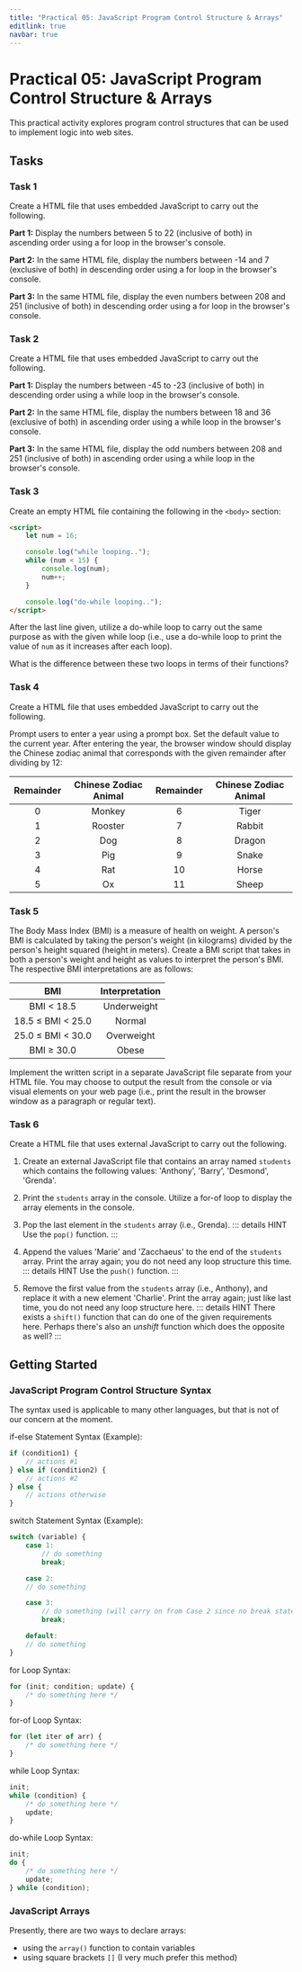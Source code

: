 ```yaml
---
title: "Practical 05: JavaScript Program Control Structure & Arrays"
editlink: true
navbar: true
---
```


# Practical 05: JavaScript Program Control Structure & Arrays

This practical activity explores program control structures that can be used to implement logic into web sites.

## Tasks

### Task 1

Create a HTML file that uses embedded JavaScript to carry out the following.

**Part 1:** Display the numbers between 5 to 22 (inclusive of both) in ascending order using a for loop in the browser's console.

**Part 2:** In the same HTML file, display the numbers between -14 and 7 (exclusive of both) in descending order using a for loop in the browser's console.

**Part 3:** In the same HTML file, display the even numbers between 208 and 251 (inclusive of both) in descending order using a for loop in the browser's console.

### Task 2

Create a HTML file that uses embedded JavaScript to carry out the following.

**Part 1:** Display the numbers between -45 to -23 (inclusive of both) in descending order using a while loop in the browser's console.

**Part 2:** In the same HTML file, display the numbers between 18 and 36 (exclusive of both) in ascending order using a while loop in the browser's console.

**Part 3:** In the same HTML file, display the odd numbers between 208 and 251 (inclusive of both) in ascending order using a while loop in the browser's console.

### Task 3

Create an empty HTML file containing the following in the `<body>` section:

```html
<script>
	let num = 16;

	console.log("while looping..");
	while (num < 15) {
		console.log(num);
		num++;
	}

	console.log("do-while looping..");
</script>
```

After the last line given, utilize a do-while loop to carry out the same purpose as with the given while loop (i.e., use a do-while loop to print the value of `num` as it increases after each loop).

What is the difference between these two loops in terms of their functions?

### Task 4

Create a HTML file that uses embedded JavaScript to carry out the following.

Prompt users to enter a year using a prompt box.
Set the default value to the current year.
After entering the year, the browser window should display the Chinese zodiac animal that corresponds with the given remainder after dividing by 12:

| Remainder | Chinese Zodiac Animal | Remainder | Chinese Zodiac Animal |
| :-------: | :-------------------: | :-------: | :-------------------: |
|     0     |        Monkey         |     6     |         Tiger         |
|     1     |        Rooster        |     7     |        Rabbit         |
|     2     |          Dog          |     8     |        Dragon         |
|     3     |          Pig          |     9     |         Snake         |
|     4     |          Rat          |    10     |         Horse         |
|     5     |          Ox           |    11     |         Sheep         |

### Task 5

The Body Mass Index (BMI) is a measure of health on weight.
A person's BMI is calculated by taking the person's weight (in kilograms) divided by the person's height squared (height in meters).
Create a BMI script that takes in both a person's weight and height as values to interpret the person's BMI.
The respective BMI interpretations are as follows:

|        BMI        | Interpretation |
| :---------------: | :------------: |
|    BMI < 18.5     |  Underweight   |
| 18.5 ≤ BMI < 25.0 |     Normal     |
| 25.0 ≤ BMI < 30.0 |   Overweight   |
|    BMI ≥ 30.0     |     Obese      |

Implement the written script in a separate JavaScript file separate from your HTML file.
You may choose to output the result from the console or via visual elements on your web page
(i.e., print the result in the browser window as a paragraph or regular text).

### Task 6

Create a HTML file that uses external JavaScript to carry out the following.

1. Create an external JavaScript file that contains an array named `students` which contains the following values: 'Anthony', 'Barry', 'Desmond', 'Grenda'.

2. Print the `students` array in the console. Utilize a for-of loop to display the array elements in the console.

3. Pop the last element in the `students` array (i.e., Grenda).
   ::: details HINT
   Use the `pop()` function.
   :::

4. Append the values 'Marie' and 'Zacchaeus' to the end of the `students` array. Print the array again; you do not need any loop structure this time.
   ::: details HINT
   Use the `push()` function.
   :::

5. Remove the first value from the `students` array (i.e., Anthony), and replace it with a new element 'Charlie'. Print the array again; just like last time, you do not need any loop structure here.
   ::: details HINT
   There exists a `shift()` function that can do one of the given requirements here. Perhaps there's also an _unshift_ function which does the opposite as well?
   :::

## Getting Started

### JavaScript Program Control Structure Syntax

The syntax used is applicable to many other languages, but that is not of our concern at the moment.

if-else Statement Syntax (Example):

```js
if (condition1) {
	// actions #1
} else if (condition2) {
	// actions #2
} else {
	// actions otherwise
}
```

switch Statement Syntax (Example):

```js
switch (variable) {
	case 1:
		// do something
		break;

	case 2:
	// do something

	case 3:
		// do something (will carry on from Case 2 since no break statement exists)
		break;

	default:
	// do something
}
```

for Loop Syntax:

```js
for (init; condition; update) {
	/* do something here */
}
```

for-of Loop Syntax:

```js
for (let iter of arr) {
	/* do something here */
}
```

while Loop Syntax:

```js
init;
while (condition) {
	/* do something here */
	update;
}
```

do-while Loop Syntax:

```js
init;
do {
	/* do something here */
	update;
} while (condition);
```

### JavaScript Arrays

Presently, there are two ways to declare arrays:

- using the `array()` function to contain variables
- using square brackets `[]` (I very much prefer this method)

<!-- ::: warning SUBMISSION
**Complete the given practical and submit it as your lecture attendance for Week 6.**
::: -->
